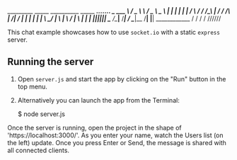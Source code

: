 
_________     _____ __________          _____ ____________________._._._._._._.
\_   ___ \   /  _  \\______   \        /  _  \\______   \______   \ | | | | | |
/    \  \/  /  /_\  \|       _/       /  /_\  \|     ___/|     ___/ | | | | | |
\     \____/    |    \    |   \      /    |    \    |    |    |    \|\|\|\|\|\|
 \______  /\____|__  /____|_  /      \____|__  /____|    |____|    ____________
        \/         \/       \/               \/                    \/\/\/\/\/\/



This chat example showcases how to use `socket.io` with a static `express` server.

## Running the server

1) Open `server.js` and start the app by clicking on the "Run" button in the top menu.

2) Alternatively you can launch the app from the Terminal:

    $ node server.js

Once the server is running, open the project in the shape of 'https://localhost:3000/'. As you enter your name, watch the Users list (on the left) update. Once you press Enter or Send, the message is shared with all connected clients.
